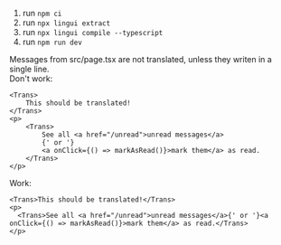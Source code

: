 1. run `npm ci`   
2. run `npx lingui extract`   
3. run `npx lingui compile --typescript`  
4. run `npm run dev` 
   
Messages from src/page.tsx are not translated, unless they writen in a single line.   
Don't work:   
```tsx
<Trans>
	This should be translated!
</Trans>
<p>
	<Trans>
		See all <a href="/unread">unread messages</a>
		{' or '}
		<a onClick={() => markAsRead()}>mark them</a> as read.
	</Trans>
</p>
```
Work:   
```tsx
<Trans>This should be translated!</Trans>
<p>
  <Trans>See all <a href="/unread">unread messages</a>{' or '}<a onClick={() => markAsRead()}>mark them</a> as read.</Trans>
</p>
```
